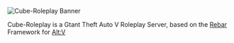 ![Cube-Roleplay Banner](assets/banner.gif)

Cube-Roleplay is a Gtant Theft Auto V Roleplay Server, based on the [Rebar](https://rebarv.com/) Framework for [Alt:V](https://altv.mp)
